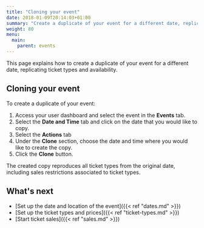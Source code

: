 ```yaml
---
title: "Cloning your event"
date: 2018-01-09T20:14:03+01:00
summary: "Create a duplicate of your event for a different date, replicating ticket types and availability."
weight: 80
menu:
  main:
    parent: events
---
```


This page explains how to create a duplicate of your event for a different date, replicating ticket types and availability.

## Cloning your event

To create a duplicate of your event:

1. Access your user dashboard and select the event in the **Events** tab.
2. Select the **Date and Time** tab and click on the date that you would like to copy. 
3. Select the **Actions** tab
4. Under the **Clone** section, choose the date and time where you would like to create the copy.
5. Click the **Clone** button.

The created copy reproduces all ticket types from the original date, including sales restrictions associated to ticket types. 

## What's next

* [Set up the date and location of the event]({{< ref "dates.md" >}})
* [Set up the ticket types and prices]({{< ref "ticket-types.md" >}})
* [Start ticket sales]({{< ref "sales.md" >}})
 